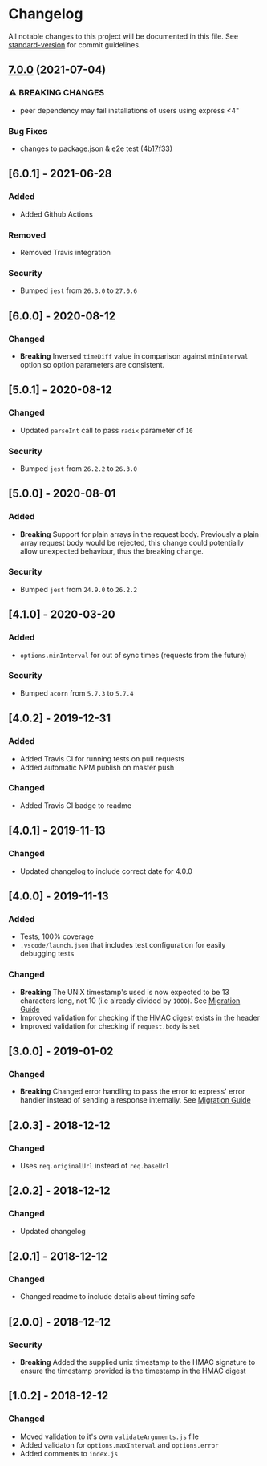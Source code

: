 # Changelog

All notable changes to this project will be documented in this file. See [standard-version](https://github.com/conventional-changelog/standard-version) for commit guidelines.

## [7.0.0](https://github.com/connorjburton/hmac-auth-express/compare/v6.0.1...v7.0.0) (2021-07-04)


### ⚠ BREAKING CHANGES

* peer dependency may fail installations of users using express <4"

### Bug Fixes

* changes to package.json & e2e test ([4b17f33](https://github.com/connorjburton/hmac-auth-express/commit/4b17f33d4107a47453237781eeccb845347159d0))

## [6.0.1] - 2021-06-28
### Added
- Added Github Actions
### Removed
- Removed Travis integration
### Security
- Bumped `jest` from `26.3.0` to `27.0.6`

## [6.0.0] - 2020-08-12
### Changed
- **Breaking** Inversed `timeDiff` value in comparison against `minInterval` option so option parameters are consistent.

## [5.0.1] - 2020-08-12
### Changed
- Updated `parseInt` call to pass `radix` parameter of `10`
### Security
- Bumped `jest` from `26.2.2` to `26.3.0`

## [5.0.0] - 2020-08-01
### Added
- **Breaking** Support for plain arrays in the request body. Previously a plain array request body would be rejected, this change could potentially allow unexpected behaviour, thus the breaking change.
### Security
- Bumped `jest` from `24.9.0` to `26.2.2`

## [4.1.0] - 2020-03-20
### Added
- `options.minInterval` for out of sync times (requests from the future)
### Security
- Bumped `acorn` from `5.7.3` to `5.7.4`

## [4.0.2] - 2019-12-31
### Added
- Added Travis CI for running tests on pull requests
- Added automatic NPM publish on master push
### Changed
- Added Travis CI badge to readme

## [4.0.1] - 2019-11-13
### Changed
- Updated changelog to include correct date for 4.0.0

## [4.0.0] - 2019-11-13
### Added
- Tests, 100% coverage
- `.vscode/launch.json` that includes test configuration for easily debugging tests

### Changed
- **Breaking** The UNIX timestamp's used is now expected to be 13 characters long, not 10 (i.e already divided by `1000`). See [Migration Guide](https://github.com/connorjburton/hmac-auth-express/blob/master/MIGRATION_GUIDE.md#migrating-from-3xx-to-400)
- Improved validation for checking if the HMAC digest exists in the header
- Improved validation for checking if `request.body` is set

## [3.0.0] - 2019-01-02
### Changed
- **Breaking** Changed error handling to pass the error to express' error handler instead of sending a response internally. See [Migration Guide](https://github.com/connorjburton/hmac-auth-express/blob/master/MIGRATION_GUIDE.md#migrating-from-2xx-to-300)

## [2.0.3] - 2018-12-12
### Changed
- Uses `req.originalUrl` instead of `req.baseUrl`

## [2.0.2] - 2018-12-12
### Changed
- Updated changelog

## [2.0.1] - 2018-12-12
### Changed
- Changed readme to include details about timing safe

## [2.0.0] - 2018-12-12
### Security
- **Breaking** Added the supplied unix timestamp to the HMAC signature to ensure the timestamp provided is the timestamp in the HMAC digest

## [1.0.2] - 2018-12-12
### Changed
- Moved validation to it's own `validateArguments.js` file
- Added validaton for `options.maxInterval` and `options.error`
- Added comments to `index.js`